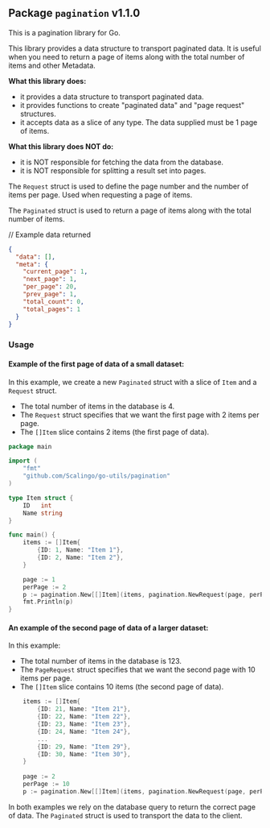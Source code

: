 ## Package `pagination` v1.1.0

This is a pagination library for Go.

This library provides a data structure to transport paginated data. It is useful when you need to return a page of items
along with the total number of items and other Metadata.

**What this library does:**

* it provides a data structure to transport paginated data.
* it provides functions to create "paginated data" and "page request" structures.
* it accepts data as a slice of any type. The data supplied must be 1 page of items.

**What this library does NOT do:**

* it is NOT responsible for fetching the data from the database.
* it is NOT responsible for splitting a result set into pages.

The `Request` struct is used to define the page number and the number of items per page. Used when requesting a page
of items.

The `Paginated` struct is used to return a page of items along with the total number of items.

// Example data returned

```json 
{
  "data": [],
  "meta": {
    "current_page": 1,
    "next_page": 1,
    "per_page": 20,
    "prev_page": 1,
    "total_count": 0,
    "total_pages": 1
  }
}
```

### Usage

#### Example of the first page of data of a small dataset:

In this example, we create a new `Paginated` struct with a slice of `Item` and a `Request` struct.

* The total number of items in the database is 4.
* The `Request` struct specifies that we want the first page with 2 items per page.
* The `[]Item` slice contains 2 items (the first page of data).

```go
package main

import (
	"fmt"
	"github.com/Scalingo/go-utils/pagination"
)

type Item struct {
	ID   int
	Name string
}

func main() {
	items := []Item{
		{ID: 1, Name: "Item 1"},
		{ID: 2, Name: "Item 2"},
	}

	page := 1
	perPage := 2
	p := pagination.New[[]Item](items, pagination.NewRequest(page, perPage), 4)
	fmt.Println(p)
}
```

#### An example of the second page of data of a larger dataset:

In this example:

* The total number of items in the database is 123.
* The `PageRequest` struct specifies that we want the second page with 10 items per page.
* The `[]Item` slice contains 10 items (the second page of data).

```go
    items := []Item{
        {ID: 21, Name: "Item 21"},
        {ID: 22, Name: "Item 22"},
        {ID: 23, Name: "Item 23"},
        {ID: 24, Name: "Item 24"},
        ...
        {ID: 29, Name: "Item 29"},
        {ID: 30, Name: "Item 30"},
    }
        
    page := 2
	perPage := 10
    p := pagination.New[[]Item](items, pagination.NewRequest(page, perPage), 123)
```

In both examples we rely on the database query to return the correct page of data. The `Paginated` struct is used to
transport the data to the client.

